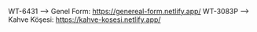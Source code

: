 WT-6431 --> Genel Form: https://genereal-form.netlify.app/
WT-3083P --> Kahve Köşesi: https://kahve-kosesi.netlify.app/
